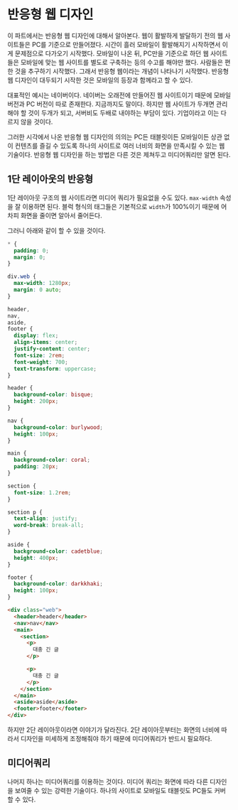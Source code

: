 # 반응형 웹 디자인
이 파트에서는 반응형 웹 디자인에 대해서 알아본다. 웹이 활발하게 발달하기 전의 웹 사이트들은 PC를 기준으로 만들어졌다. 시간이 흘러 모바일이 활발해지기 시작하면서 이게 문제점으로 다가오기 시작했다. 모바일이 나온 뒤, PC만을 기준으로 하던 웹 사이트들은 모바일에 맞는 웹 사이트를 별도로 구축하는 등의 수고를 해야만 했다. 사람들은 편한 것을 추구하기 시작했다. 그래서 반응형 웹이라는 개념이 나타나기 시작했다. 반응형 웹 디자인이 대두되기 시작한 것은 모바일의 등장과 함께라고 할 수 있다.

대표적인 예시는 네이버이다. 네이버는 오래전에 만들어진 웹 사이트이기 때문에 모바일 버전과 PC 버전이 따로 존재한다. 지금까지도 말이다. 하지만 웹 사이트가 두개면 관리해야 할 것이 두개가 되고, 서버비도 두배로 내야하는 부담이 있다. 기업이라고 이는 다르지 않을 것이다.

그러한 시각에서 나온 반응형 웹 디자인의 의의는 PC든 태블릿이든 모바일이든 상관 없이 컨텐츠를 즐길 수 있도록 하나의 사이트로 여러 너비의 화면을 만족시킬 수 있는 웹 기술이다. 반응형 웹 디자인을 하는 방법은 다른 것은 제쳐두고 미디어쿼리만 알면 된다.

## 1단 레이아웃의 반응형
1단 레이아웃 구조의 웹 사이트라면 미디어 쿼리가 필요없을 수도 있다. `max-width` 속성을 잘 이용하면 된다. 블럭 형식의 태그들은 기본적으로 `width`가 100%이기 때문에 어차피 화면을 줄이면 알아서 줄어든다.

그러니 아래와 같이 할 수 있을 것이다.

```css
* {
  padding: 0;
  margin: 0;
}

div.web {
  max-width: 1280px;
  margin: 0 auto;
}

header,
nav,
aside,
footer {
  display: flex;
  align-items: center;
  justify-content: center;
  font-size: 2rem;
  font-weight: 700;
  text-transform: uppercase;
}

header {
  background-color: bisque;
  height: 200px;
}

nav {
  background-color: burlywood;
  height: 100px;
}

main {
  background-color: coral;
  padding: 20px;
}

section {
  font-size: 1.2rem;
}

section p {
  text-align: justify;
  word-break: break-all;
}

aside {
  background-color: cadetblue;
  height: 400px;
}

footer {
  background-color: darkkhaki;
  height: 100px;
}
```

```html
<div class="web">
  <header>header</header>
  <nav>nav</nav>
  <main>
    <section>
      <p>
        대충 긴 글
      </p>

      <p>
        대충 긴 글
      </p>
    </section>
  </main>
  <aside>aside</aside>
  <footer>footer</footer>
</div>
```

하지만 2단 레이아웃이라면 이야기가 달라진다. 2단 레이아웃부터는 화면의 너비에 따라서 디자인을 미세하게 조정해줘야 하기 때문에 미디어쿼리가 반드시 필요하다.

## 미디어쿼리
나머지 하나는 미디어쿼리를 이용하는 것이다. 미디어 쿼리는 화면에 따라 다른 디자인을 보여줄 수 있는 강력한 기술이다. 하나의 사이트로 모바일도 태블릿도 PC들도 커버할 수 있다.